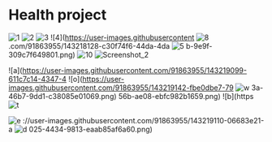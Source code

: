 # Health project 


![1](https://user-images.githubusercontent.com/91863955/143217905-9fa3ad9b-362a-4574-8a33-427615f6dbfe.png)
![2](https://user-images.githubusercontent.com/91863955/143217915-014ac102-5707-4f8c-a44b-af79bd3013f3.png)
![3](https://user-images.githubusercontent.com/91863955/143217933-bc62588d-f2f7-4e3c-ad79-dbb7f3ca857a.png)
![4](https://user-images.githubusercontent
![8](https://user-images.githubusercontent.com/91863955/143218149-7453f54e-6a74-43ba-ab4d-92e171b33b30.png)
.com/91863955/143218128-c30f74f6-44da-4da
![5](https://user-images.githubusercontent.com/91863955/143218140-c3f6f842-a48d-46e2-82f1-e230016d4f3d.png)
b-9e9f-309c7f649801.png)
![10](https://user-images.githubusercontent.com/91863955/143218171-007da5f8-f803-446a-bd56-6bbf357ce7a5.png)
![Screenshot_2](https://user-images.githubusercontent.com/91863955/143218182-d0dda8e3-1948-4707-af9f-3ee69e12e7fa.png)


![a](https://user-images.githubusercontent.com/91863955/143219099-611c7c14-4347-4
![o](https://user-images.githubusercontent.com/91863955/143219142-fbe0dbe7-79
![w](https://user-images.githubusercontent.com/91863955/143219152-cdbe9b15-9a4e-4276-81af-539d9fa838e5.png)
3a-46b7-9dd1-c38085e01069.png)
56b-ae08-ebfc982b1659.png)
![b](https
![t](https://user-images.githubusercontent.com/91863955/143219129-f1eb3a2b-906c-446f-b077-6196d6a59727.png)

![e](https://user-images.githubusercontent.com/91863955/143219124-3ea71f54-d137-4b86-b351-26deae572a0e.png)
://user-images.githubusercontent.com/91863955/143219110-06683e21-a
![d](https://user-images.githubusercontent.com/91863955/143219116-3ad082c2-b952-4aec-9a21-a6c4262c007e.png)
025-4434-9813-eaab85af6a60.png)

